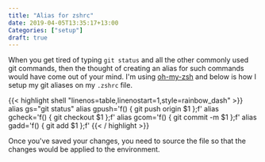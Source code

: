 ```yaml
---
title: "Alias for zshrc"
date: 2019-04-05T13:35:17+13:00
Categories: ["setup"]
draft: true
---
```

When you get tired of typing `git status` and all the other commonly used git commands, then the thought of creating an alias for such commands would have come out of your mind. I'm using [oh-my-zsh](https://github.com/robbyrussell/oh-my-zsh) and below is how I setup my git aliases on my `.zshrc` file.
<!--more-->

{{< highlight shell "linenos=table,linenostart=1,style=rainbow_dash" >}}
alias gs="git status"
alias gpush='f() { git push origin $1 };f'
alias gcheck='f() { git checkout $1 };f'
alias gcom='f() { git commit -m $1 };f'
alias gadd='f() { git add $1 };f'
{{< / highlight >}}

Once you've saved your changes, you need to source the file so that the changes would be applied to the environment.

